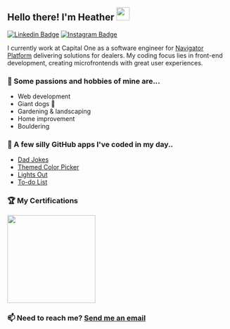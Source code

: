 ## Hello there! I'm Heather <img src="https://raw.githubusercontent.com/MartinHeinz/MartinHeinz/master/wave.gif" width="30px">

<!--[![Website Badge](https://img.shields.io/badge/Website-3b5998?style=flat-square&logo=google-chrome&logoColor=white)](https://haobrien.com)-->
[![Linkedin Badge](https://img.shields.io/badge/-LinkedIn-0e76a8?style=flat-square&logo=Linkedin&logoColor=white)](https://linkedin.com/in/haobrientx)
[![Instagram Badge](https://img.shields.io/badge/-Instagram-e4405f?style=flat-square&logo=Instagram&logoColor=white)](https://instagram.com/hazelhob/)

I currently work at Capital One as a software engineer for [Navigator Platform](https://www.capitalone.com/auto-financing/dealer/) delivering solutions for dealers. My coding focus lies in front-end development, creating microfrontends with great user experiences.

### 🧡 Some passions and hobbies of mine are...
- Web development
- Giant dogs 🐶 
- Gardening & landscaping
- Home improvement
- Bouldering



### 🤖 A few silly GitHub apps I've coded in my day..
- [Dad Jokes](https://haobrien.github.io/dad-jokes/)
- [Themed Color Picker](https://haobrien.github.io/color-palette-app/#/)
- [Lights Out](https://haobrien.github.io/lights-out/)
- [To-do List](https://haobrien.github.io/todo-list/)



### 🏆 My Certifications 

<a target="_blank" href="https://www.credly.com/badges/b39fbaa6-2f42-412b-953b-41c907056f83/public_url">
<img src="https://images.credly.com/size/340x340/images/0e284c3f-5164-4b21-8660-0d84737941bc/image.png" width="200" height="200">
</a>


### 📫 Need to reach me? [Send me an email](mailto:haobrientx@gmail.com)

<!--
**haobrien/haobrien** is a ✨ _special_ ✨ repository because its `README.md` (this file) appears on your GitHub profile.

Here are some ideas to get you started:

- 🔭 I’m currently working on ...
- 🌱 I’m currently learning ...
- 👯 I’m looking to collaborate on ...
- 🤔 I’m looking for help with ...
- 💬 Ask me about ...
- 📫 How to reach me: ...
- 😄 Pronouns: ...
- ⚡ Fun fact: ...
-->
